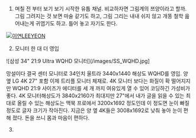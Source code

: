 1. 며칠 전 부터 보기 보기 시작한 유툽 채널. 비교하자면 그림계의 쯔양이라고 할까. 그림 그려지는 것 보면 마술 같기도 하고, 그림 그리는 내내 쉬지 않고 개똥 철학 읊어내는게 귀엽기도 하고. 틀어 놓고 자기도 한다.

[![이연LEEYEON](https://yt3.ggpht.com/ytc/AAUvwnh2voOp6oMmYk4PiO6szZ7rMzx9cap-vZI8dj8yow=s176-c-k-c0x00ffffff-no-rj)](https://www.youtube.com/channel/UCKw7Jsu2cMU_D4yK8VMms1Q)

2. 모니터 한 대 더 영입

![삼성 34" 21:9 Ultra WQHD 모니터](/images/SS_WQHD.jpg]

망설이다 결국 센터 모니터로 34인치 울트라 3440x1440 해상도 WQHD를 영입. 양 옆 LG 4K 27" 포함 이제 트리플 모니터 체재로. 4K 모니터 보다는 화질이 확 떨어지지만 WQHD 21:9 사이즈가 에디터를 세 개 까지 여유있게 열 수 있어 코딩하긴 가성비가 좋다. 4K 모니터해상도가 3840x2160가 최대지만 27"에서 내가 글을 읽을 수 있는 최대로 올릴 수 있는 해상도는 맥북 프로에서 3200x1692 정도인데 이 정도면 눈이 빠질 정도로 글자 크기가 작아진다. 지금은 양 옆 4K들은 3008x1692로 낮춰 놓아 눈이 편해 졌다. 돈을 쓰니 몸과 마음이 편하다.  

3. 
